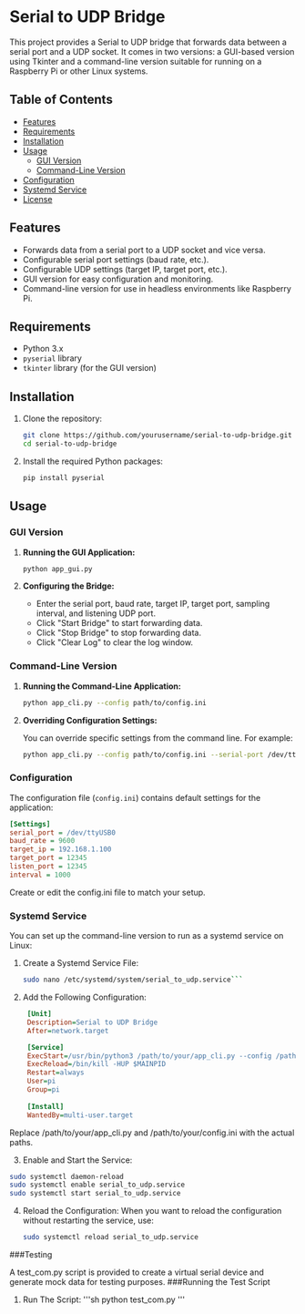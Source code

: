 # Serial to UDP Bridge

This project provides a Serial to UDP bridge that forwards data between a serial port and a UDP socket. It comes in two versions: a GUI-based version using Tkinter and a command-line version suitable for running on a Raspberry Pi or other Linux systems.

## Table of Contents

- [Features](#features)
- [Requirements](#requirements)
- [Installation](#installation)
- [Usage](#usage)
  - [GUI Version](#gui-version)
  - [Command-Line Version](#command-line-version)
- [Configuration](#configuration)
- [Systemd Service](#systemd-service)
- [License](#license)

## Features

- Forwards data from a serial port to a UDP socket and vice versa.
- Configurable serial port settings (baud rate, etc.).
- Configurable UDP settings (target IP, target port, etc.).
- GUI version for easy configuration and monitoring.
- Command-line version for use in headless environments like Raspberry Pi.

## Requirements

- Python 3.x
- `pyserial` library
- `tkinter` library (for the GUI version)

## Installation

1. Clone the repository:
    ```sh
    git clone https://github.com/yourusername/serial-to-udp-bridge.git
    cd serial-to-udp-bridge
    ```

2. Install the required Python packages:
    ```sh
    pip install pyserial
    ```

## Usage

### GUI Version

1. **Running the GUI Application:**

    ```sh
    python app_gui.py
    ```

2. **Configuring the Bridge:**

    - Enter the serial port, baud rate, target IP, target port, sampling interval, and listening UDP port.
    - Click "Start Bridge" to start forwarding data.
    - Click "Stop Bridge" to stop forwarding data.
    - Click "Clear Log" to clear the log window.

### Command-Line Version

1. **Running the Command-Line Application:**

    ```sh
    python app_cli.py --config path/to/config.ini
    ```

2. **Overriding Configuration Settings:**

    You can override specific settings from the command line. For example:

    ```sh
    python app_cli.py --config path/to/config.ini --serial-port /dev/ttyUSB1 --baud-rate 115200 --target-ip 192.168.1.101 --target-port 54321 --listen-port 54321 --interval 2000
    ```

### Configuration

The configuration file (`config.ini`) contains default settings for the application:

```ini
[Settings]
serial_port = /dev/ttyUSB0
baud_rate = 9600
target_ip = 192.168.1.100
target_port = 12345
listen_port = 12345
interval = 1000
```

Create or edit the config.ini file to match your setup.

### Systemd Service

You can set up the command-line version to run as a systemd service on Linux:

1. Create a Systemd Service File:
    ```sh
    sudo nano /etc/systemd/system/serial_to_udp.service```
2. Add the Following Configuration:
   ```ini
    [Unit]
    Description=Serial to UDP Bridge
    After=network.target

    [Service]
    ExecStart=/usr/bin/python3 /path/to/your/app_cli.py --config /path/to/your/config.ini
    ExecReload=/bin/kill -HUP $MAINPID
    Restart=always
    User=pi
    Group=pi
    
    [Install]
    WantedBy=multi-user.target
    ```
Replace /path/to/your/app_cli.py and /path/to/your/config.ini with the actual paths.

3. Enable and Start the Service:
  ```sh
  sudo systemctl daemon-reload
  sudo systemctl enable serial_to_udp.service
  sudo systemctl start serial_to_udp.service
 ```
4. Reload the Configuration:
   When you want to reload the configuration without restarting the service, use:
    ```sh
    sudo systemctl reload serial_to_udp.service
    ```
###Testing

A test_com.py script is provided to create a virtual serial device and generate mock data for testing purposes.
 ###Running the Test Script

 1. Run The Script:
    '''sh
    python test_com.py
    '''

  












